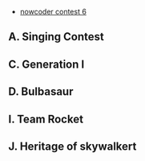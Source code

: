 * [nowcoder contest 6](https://www.nowcoder.com/acm/contest/144#question)

## A. Singing Contest
## C. Generation I
## D. Bulbasaur
## I. Team Rocket
## J. Heritage of skywalkert



